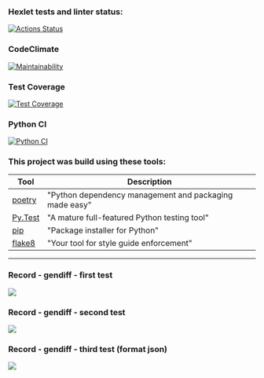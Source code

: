 ### Hexlet tests and linter status:
[![Actions Status](https://github.com/lisa-gold/python-project-50/actions/workflows/hexlet-check.yml/badge.svg)](https://github.com/lisa-gold/python-project-50/actions)

### CodeClimate
[![Maintainability](https://api.codeclimate.com/v1/badges/d09837afbd6c423299cf/maintainability)](https://codeclimate.com/github/lisa-gold/python-project-50/maintainability)

### Test Coverage
[![Test Coverage](https://api.codeclimate.com/v1/badges/d09837afbd6c423299cf/test_coverage)](https://codeclimate.com/github/lisa-gold/python-project-50/test_coverage)

### Python CI
[![Python CI](https://github.com/lisa-gold/python-project-50/actions/workflows/pyci.yml/badge.svg)](https://github.com/lisa-gold/python-project-50/actions/workflows/pyci.yml)

### This project was build using these tools:
| Tool                                                                        | Description                                             |
|-----------------------------------------------------------------------------|---------------------------------------------------------|
| [poetry](https://python-poetry.org/)                                        | "Python dependency management and packaging made easy"  |
| [Py.Test](https://pytest.org)                                               | "A mature full-featured Python testing tool"            |
| [pip](https://pypi.org/project/pip/)                                        | "Package installer for Python"                          |
| [flake8](https://flake8.pycqa.org/)                                         | "Your tool for style guide enforcement" |

---

### Record - gendiff - first test
<a href="https://asciinema.org/a/yPXRnbjx6KnP7sLssOsYskNis" target="_blank"><img src="https://asciinema.org/a/yPXRnbjx6KnP7sLssOsYskNis.svg" /></a>

### Record - gendiff - second test
<a href="https://asciinema.org/a/MBnssnP6eVHy4x5ePZ6a3f6Fk" target="_blank"><img src="https://asciinema.org/a/MBnssnP6eVHy4x5ePZ6a3f6Fk.svg" /></a>

### Record - gendiff - third test (format json)
<a href="https://asciinema.org/a/rmiKPfYoFmnRbpSud3u7JHC4O" target="_blank"><img src="https://asciinema.org/a/rmiKPfYoFmnRbpSud3u7JHC4O.svg" /></a>
